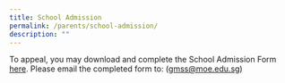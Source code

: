 ```yaml
---
title: School Admission
permalink: /parents/school-admission/
description: ""
---
```

To  appeal, you may download and complete the School Admission Form [here](/files/waitlist%20form.pdf). Please email the completed form to: ([gmss@moe.edu.sg](mailto:gmss@moe.edu.sg))